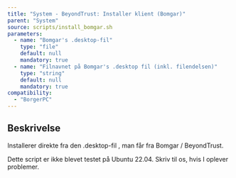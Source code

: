 ```yaml
---
title: "System - BeyondTrust: Installer klient (Bomgar)"
parent: "System"
source: scripts/install_bomgar.sh
parameters:
  - name: "Bomgar's .desktop-fil"
    type: "file"
    default: null
    mandatory: true
  - name: "Filnavnet på Bomgar's .desktop fil (inkl. filendelsen)"
    type: "string"
    default: null
    mandatory: true
compatibility: 
  - "BorgerPC"
---
```


## Beskrivelse
Installerer direkte fra den .desktop-fil , man får fra Bomgar / BeyondTrust.

Dette script er ikke blevet testet på Ubuntu 22.04. Skriv til os, hvis I oplever problemer.